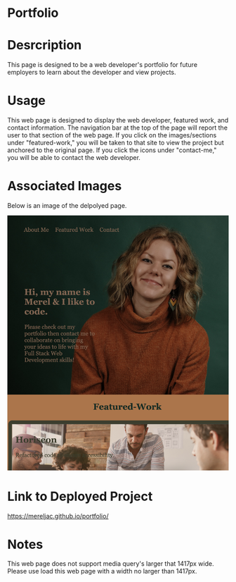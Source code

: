 # Portfolio

# Desrcription
This page is designed to be a web developer's portfolio for future employers to learn about the developer and view projects. 

# Usage
This web page is designed to display the web developer, featured work, and contact information. The navigation bar at the top of the page will report the user to that section of the web page. If you click on the images/sections under "featured-work," you will be taken to that site to view the project but anchored to the original page. If you click the icons under "contact-me," you will be able to contact the web developer. 

# Associated Images
Below is an image of the delpolyed page. 

![Screenshot-portfolio-page](/assets/images/Portfolio-screenshot-for-readme.png)

# Link to Deployed Project
https://mereljac.github.io/portfolio/

# Notes
This web page does not support media query's larger that 1417px wide. Please use load this web page with a width no larger than 1417px. 